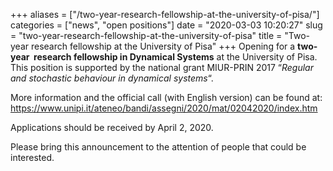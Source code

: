 +++
aliases = ["/two-year-research-fellowship-at-the-university-of-pisa/"]
categories = ["news", "open positions"]
date = "2020-03-03 10:20:27"
slug = "two-year-research-fellowship-at-the-university-of-pisa"
title = "Two-year research fellowship at the University of Pisa"
+++
Opening for a **two-year  research fellowship in Dynamical Systems** at
the University of Pisa. This position is supported by the national grant
MIUR-PRIN 2017 “*Regular and stochastic behaviour in dynamical
systems*“.

More information and the official call (with English version) can be
found at: 
<https://www.unipi.it/ateneo/bandi/assegni/2020/mat/02042020/index.htm>

Applications should be received by April 2, 2020.

Please bring this announcement to the attention of people that could be
interested.
